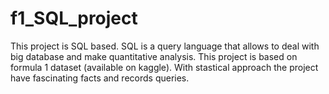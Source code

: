 # f1_SQL_project
This project is SQL based. SQL is a query language that allows to deal with big database and make quantitative analysis. This project is based on formula 1 dataset (available on kaggle). With stastical approach the project have fascinating facts and records queries.  
